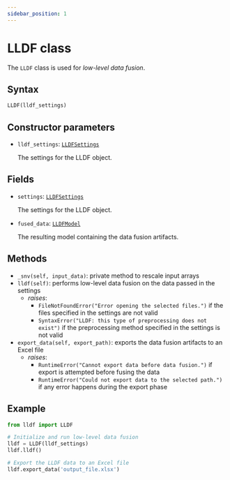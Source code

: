 ```yaml
---
sidebar_position: 1
---
```


# LLDF class

The `LLDF` class is used for _low-level data fusion_.

## Syntax

```python
LLDF(lldf_settings)
```

## Constructor parameters

- `lldf_settings`: [`LLDFSettings`](./lldfsettings)
  
  The settings for the LLDF object.

## Fields

- `settings`: [`LLDFSettings`](./lldfsettings)
  
  The settings for the LLDF object.

- `fused_data`: [`LLDFModel`](./lldfmodel.md) 

  The resulting model containing the data fusion artifacts.

## Methods

- `_snv(self, input_data)`: private method to rescale input arrays
- `lldf(self)`: performs low-level data fusion on the data passed in the settings
  - *raises*:
    - `FileNotFoundError("Error opening the selected files.")`
      if the files specified in the settings are not valid
    - `SyntaxError("LLDF: this type of preprocessing does not exist")`
      if the preprocessing method specified in the settings is not valid
- `export_data(self, export_path)`: exports the data fusion artifacts to an Excel file
  - *raises*:
    - `RuntimeError("Cannot export data before data fusion.")` if export is
      attempted before fusing the data
    - `RuntimeError("Could not export data to the selected path.")` if any error
      happens during the export phase


## Example

```python
from lldf import LLDF

# Initialize and run low-level data fusion
lldf = LLDF(lldf_settings)
lldf.lldf()

# Export the LLDF data to an Excel file
lldf.export_data('output_file.xlsx')
```